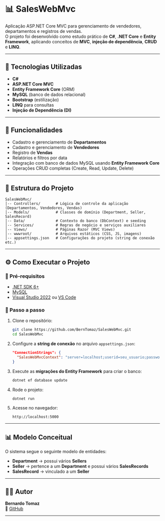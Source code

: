 # 📊 SalesWebMvc

Aplicação ASP.NET Core MVC para gerenciamento de vendedores, departamentos e registros de vendas.  
O projeto foi desenvolvido como estudo prático de **C#**, **.NET Core** e **Entity Framework**, aplicando conceitos de **MVC**, **injeção de dependência**, **CRUD** e **LINQ**.

---

## 🚀 Tecnologias Utilizadas

- **C#**  
- **ASP.NET Core MVC**  
- **Entity Framework Core** (ORM)  
- **MySQL** (banco de dados relacional)  
- **Bootstrap** (estilização)  
- **LINQ** para consultas  
- **Injeção de Dependência (DI)**  

---

## 📌 Funcionalidades

- Cadastro e gerenciamento de **Departamentos**  
- Cadastro e gerenciamento de **Vendedores**  
- Registro de **Vendas**  
- Relatórios e filtros por data  
- Integração com banco de dados MySQL usando **Entity Framework Core**  
- Operações CRUD completas (Create, Read, Update, Delete)  

---

## 📂 Estrutura do Projeto

```
SalesWebMvc/
│-- Controllers/       # Lógica de controle da aplicação (Departamentos, Vendedores, Vendas)
│-- Models/            # Classes de domínio (Department, Seller, SalesRecord)
│-- Data/              # Contexto do banco (DbContext) e seeding
│-- Services/          # Regras de negócio e serviços auxiliares
│-- Views/             # Páginas Razor (MVC Views)
│-- wwwroot/           # Arquivos estáticos (CSS, JS, imagens)
│-- appsettings.json   # Configurações do projeto (string de conexão etc.)
```

---

## ⚙️ Como Executar o Projeto

### 🔹 Pré-requisitos
- [.NET SDK 6+](https://dotnet.microsoft.com/en-us/download)
- [MySQL](https://dev.mysql.com/downloads/)
- [Visual Studio 2022](https://visualstudio.microsoft.com/) ou [VS Code](https://code.visualstudio.com/)

### 🔹 Passo a passo

1. Clone o repositório:
   ```bash
   git clone https://github.com/BernTomaz/SalesWebMvc.git
   cd SalesWebMvc
   ```

2. Configure a **string de conexão** no arquivo `appsettings.json`:
   ```json
   "ConnectionStrings": {
     "SalesWebMvcContext": "server=localhost;userid=seu_usuario;password=sua_senha;database=saleswebmvcappdb"
   }
   ```

3. Execute as **migrações do Entity Framework** para criar o banco:
   ```bash
   dotnet ef database update
   ```

4. Rode o projeto:
   ```bash
   dotnet run
   ```

5. Acesse no navegador:
   ```
   http://localhost:5000
   ```

---

## 📊 Modelo Conceitual

O sistema segue o seguinte modelo de entidades:

- **Department** → possui vários **Sellers**  
- **Seller** → pertence a um **Department** e possui vários **SalesRecords**  
- **SalesRecord** → vinculado a um **Seller**  

---


## 🧑‍💻 Autor

**Bernardo Tomaz**  
📌 [GitHub](https://github.com/BernTomaz)

---


